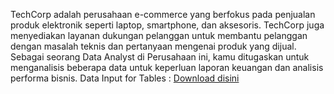 TechCorp adalah perusahaan e-commerce yang berfokus pada penjualan produk elektronik seperti laptop, smartphone, dan aksesoris. TechCorp juga menyediakan layanan dukungan pelanggan untuk membantu pelanggan dengan masalah teknis dan pertanyaan mengenai produk yang dijual.  
Sebagai seorang Data Analyst di Perusahaan ini, kamu ditugaskan untuk menganalisis beberapa data untuk keperluan laporan keuangan dan analisis performa bisnis.
Data Input for Tables : [Download disini](https://docs.google.com/document/d/1MYNs-7qkSsU3Wkx9joNt-FNnEJU4d3N6Vc9mCeTSRdk/edit?tab=t.0)
